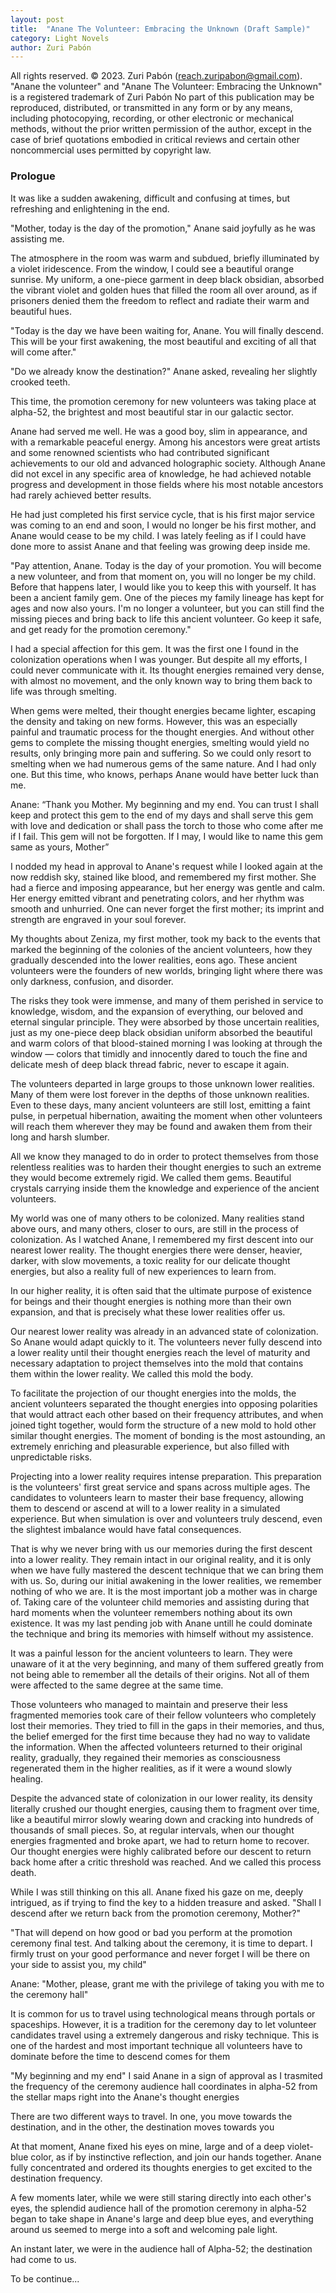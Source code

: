 ```yaml
---
layout: post
title:  "Anane The Volunteer: Embracing the Unknown (Draft Sample)"
category: Light Novels
author: Zuri Pabón
---
```


All rights reserved. © 2023. Zuri Pabón (reach.zuripabon@gmail.com). "Anane the volunteer" and "Anane The Volunteer: Embracing the Unknown" is a registered trademark of Zuri Pabón
No part of this publication may be reproduced, distributed, or transmitted in any form or by any means, including photocopying, recording, or other electronic or mechanical methods, without the prior written permission of the author, except in the case of brief quotations embodied in critical reviews and certain other noncommercial uses permitted by copyright law.

### Prologue

It was like a sudden awakening, difficult and confusing at times, but refreshing and enlightening in the end.

"Mother, today is the day of the promotion," Anane said joyfully as he was assisting me.

The atmosphere in the room was warm and subdued, briefly illuminated by a violet iridescence. From the window, I could see a beautiful orange sunrise. My uniform, a one-piece garment in deep black obsidian, absorbed the vibrant violet and golden hues that filled the room all over around, as if prisoners denied them the freedom to reflect and radiate their warm and beautiful hues.

"Today is the day we have been waiting for, Anane. You will finally descend. This will be your first awakening, the most beautiful and exciting of all that will come after."

"Do we already know the destination?" Anane asked, revealing her slightly crooked teeth.

This time, the promotion ceremony for new volunteers was taking place at alpha-52, the brightest and most beautiful star in our galactic sector.

Anane had served me well. He was a good boy, slim in appearance, and with a remarkable peaceful energy. Among his ancestors were great artists and some renowned scientists who had contributed significant achievements to our old and advanced holographic society. Although Anane did not excel in any specific area of knowledge, he had achieved notable progress and development in those fields where his most notable ancestors had rarely achieved better results.

He had just completed his first service cycle, that is his first major service was coming to an end and soon, I would no longer be his first mother, and Anane would cease to be my child. I was lately feeling as if I could have done more to assist Anane and that feeling was growing deep inside me.

"Pay attention, Anane. Today is the day of your promotion. You will become a new volunteer, and from that moment on, you will no longer be my child. Before that happens later, I would like you to keep this with yourself. It has been a ancient family gem. One of the pieces my family lineage has kept for ages and now also yours. I'm no longer a volunteer, but you can still find the missing pieces and bring back to life this ancient volunteer. Go keep it safe, and get ready for the promotion ceremony."

I had a special affection for this gem. It was the first one I found in the colonization operations when I was younger. But despite all my efforts, I could never communicate with it. Its thought energies remained very dense, with almost no movement, and the only known way to bring them back to life was through smelting.

When gems were melted, their thought energies became lighter, escaping the density and taking on new forms. However, this was an especially painful and traumatic process for the thought energies. And without other gems to complete the missing thought energies, smelting would yield no results, only bringing more pain and suffering. So we could only resort to smelting when we had numerous gems of the same nature. And I had only one. But this time, who knows, perhaps Anane would have better luck than me.

Anane: “Thank you Mother. My beginning and my end. You can trust I shall keep and protect this gem to the end of my days and shall serve this gem with love and dedication or shall pass the torch to those who come after me if I fail. This gem will not be forgotten. If I may, I would like to name this gem same as yours, Mother”

I nodded my head in approval to Anane's request while I looked again at the now reddish sky, stained like blood, and remembered my first mother. She had a fierce and imposing appearance, but her energy was gentle and calm. Her energy emitted vibrant and penetrating colors, and her rhythm was smooth and unhurried. One can never forget the first mother; its imprint and strength are engraved in your soul forever.

My thoughts about Zeniza, my first mother, took my back to the events that marked the beginning of the colonies of the ancient volunteers, how they gradually descended into the lower realities, eons ago. These ancient volunteers were the founders of new worlds, bringing light where there was only darkness, confusion, and disorder.

The risks they took were immense, and many of them perished in service to knowledge, wisdom, and the expansion of everything, our beloved and eternal singular principle. They were absorbed by those uncertain realities, just as my one-piece deep black obsidian uniform absorbed the beautiful and warm colors of that blood-stained morning I was looking at through the window — colors that timidly and innocently dared to touch the fine and delicate mesh of deep black thread fabric, never to escape it again.

The volunteers departed in large groups to those unknown lower realities. Many of them were lost forever in the depths of those unknown realities. Even to these days, many ancient volunteers are still lost, emitting a faint pulse, in perpetual hibernation, awaiting the moment when other volunteers will reach them wherever they may be found and awaken them from their long and harsh slumber. 

All we know they managed to do in order to protect themselves from those relentless realities was to harden their thought energies to such an extreme they would become extremely rigid. We called them gems. Beautiful crystals carrying inside them the knowledge and experience of the ancient volunteers.

My world was one of many others to be colonized. Many realities stand above ours, and many others, closer to ours, are still in the process of colonization. As I watched Anane, I remembered my first descent into our nearest lower reality. The thought energies there were denser, heavier, darker, with slow movements, a toxic reality for our delicate thought energies, but also a reality full of new experiences to learn from.

In our higher reality, it is often said that the ultimate purpose of existence for beings and their thought energies is nothing more than their own expansion, and that is precisely what these lower realities offer us.

Our nearest lower reality was already in an advanced state of colonization. So Anane would adapt quickly to it. The volunteers never fully descend into a lower reality until their thought energies reach the level of maturity and necessary adaptation to project themselves into the mold that contains them within the lower reality. We called this mold the body.

To facilitate the projection of our thought energies into the molds, the ancient volunteers separated the thought energies into opposing polarities that would attract each other based on their frequency attributes, and when joined tight together, would form the structure of a new mold to hold other similar thought energies. The moment of bonding is the most astounding, an extremely enriching and pleasurable experience, but also filled with unpredictable risks.

Projecting into a lower reality requires intense preparation. This preparation is the volunteers' first great service and spans across multiple ages. The candidates to volunteers learn to master their base frequency, allowing them to descend or ascend at will to a lower reality in a simulated experience. But when simulation is over and volunteers truly descend, even the slightest imbalance would have fatal consequences. 

That is why we never bring with us our memories during the first descent into a lower reality. They remain intact in our original reality, and it is only when we have fully mastered the descent technique that we can bring them with us. So, during our initial awakening in the lower realities, we remember nothing of who we are. It is the most important job a mother was in charge of. Taking care of the volunteer child memories and assisting during that hard moments when the volunteer remembers nothing about its own existence. It was my last pending job with Anane untill he could dominate the technique and bring its memories with himself without my assistence.

It was a painful lesson for the ancient volunteers to learn. They were unaware of it at the very beginning, and many of them suffered greatly from not being able to remember all the details of their origins. Not all of them were affected to the same degree at the same time. 

Those volunteers who managed to maintain and preserve their less fragmented memories took care of their fellow volunteers who completely lost their memories. They tried to fill in the gaps in their memories, and thus, the belief emerged for the first time because they had no way to validate the information. When the affected volunteers returned to their original reality, gradually, they regained their memories as consciousness regenerated them in the higher realities, as if it were a wound slowly healing.

Despite the advanced state of colonization in our lower reality, its density literally crushed our thought energies, causing them to fragment over time, like a beautiful mirror slowly wearing down and cracking into hundreds of thousands of small pieces. So, at regular intervals, when our thought energies fragmented and broke apart, we had to return home to recover. Our thought energies were highly calibrated before our descent to return back home after a critic threshold was reached. And we called this process death.

While I was still thinking on this all. Anane fixed his gaze on me, deeply intrigued, as if trying to find the key to a hidden treasure and asked. "Shall I descend after we return back from the promotion ceremony, Mother?"

"That will depend on how good or bad you perform at the promotion ceremony final test. And talking about the ceremony, it is time to depart. I firmly trust on your good performance and never forget I will be there on your side to assist you, my child"

Anane: "Mother, please, grant me with the privilege of taking you with me to the ceremony hall"


It is common for us to travel using technological means through portals or spaceships. However, it is a tradition for the ceremony day to let volunteer candidates travel using a extremely dangerous and risky technique. This is one of the hardest and most important technique all volunteers have to dominate before the time to descend comes for them

"My beginning and my end" I said Anane in a sign of approval as I trasmited the frequency of the ceremony audience hall coordinates in alpha-52 from the stellar maps right into the Anane's thought energies

There are two different ways to travel. In one, you move towards the destination, and in the other, the destination moves towards you

At that moment, Anane fixed his eyes on mine, large and of a deep violet-blue color, as if by instinctive reflection, and join our hands together. Anane fully concentrated and ordered its thoughts energies to get excited to the destination frequency. 

A few moments later, while we were still staring directly into each other's eyes, the splendid audience hall of the promotion ceremony in alpha-52 began to take shape in Anane's large and deep blue eyes, and everything around us seemed to merge into a soft and welcoming pale light.

An instant later, we were in the audience hall of Alpha-52; the destination had come to us.

To be continue...
